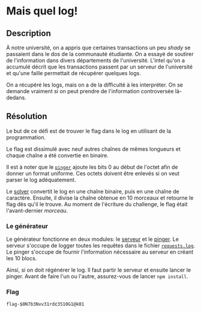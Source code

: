 # Mais quel log!

## Description

À notre université, on a appris que certaines transactions un peu _shady_ se passaient dans le dos de la communauté étudiante. On a essayé de soutirer de l'information dans divers départements de l'université. L'intel qu'on a accumulé décrit que les transactions passent par un serveur de l'université et qu'une faille permettait de récupérer quelques logs.

On a récupéré les logs, mais on a de la difficulté à les interpréter. On se demande vraiment si on peut prendre de l'information controversée là-dedans.

## Résolution

Le but de ce défi est de trouver le flag dans le log en utilisant de la programmation.

Le flag est dissimulé avec neuf autres chaînes de mêmes longueurs et chaque chaîne a été convertie en binaire.

Il est à noter que le [`pinger`](./generator/pinger.js) ajoute les bits 0 au début de l'octet afin de donner un format uniforme. Ces octets doivent être enlevés si on veut parser le log adéquatement.

Le [solver](./solver.js) convertit le log en une chaîne binaire, puis en une chaîne de caractère. Ensuite, il divise la chaîne obtenue en 10 morceaux et retourne le flag dès qu'il le trouve. Au moment de l'écriture du challenge, le flag était l'avant-dernier _morceau_.

### Le générateur

Le générateur fonctionne en deux modules: le [serveur](./generator/server.js) et le [pinger]('./generator/pinger.js). Le serveur s'occupe de logger toutes les requêtes dans le fichier [`requests.log`](./requests.log). Le pinger s'occupe de fournir l'information nécessaire au serveur en créant les 10 blocs.

Ainsi, si on doit régénérer le log. Il faut partir le serveur et ensuite lancer le pinger. Avant de faire l'un ou l'autre, assurez-vous de lancer `npm install`.

### Flag

`flag-$0N7b3Nvv31rd¢3510G1@k01`
